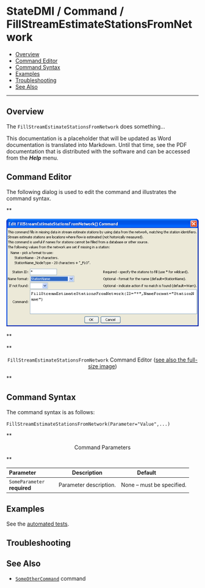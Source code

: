 # StateDMI / Command / FillStreamEstimateStationsFromNetwork #

* [Overview](#overview)
* [Command Editor](#command-editor)
* [Command Syntax](#command-syntax)
* [Examples](#examples)
* [Troubleshooting](#troubleshooting)
* [See Also](#see-also)

-------------------------

## Overview ##

The `FillStreamEstimateStationsFromNetwork` does something...

This documentation is a placeholder that will be updated as Word documentation is translated into Markdown.
Until that time, see the PDF documentation that is distributed with the software and can be accessed
from the ***Help*** menu.

## Command Editor ##

The following dialog is used to edit the command and illustrates the command syntax.

**<p style="text-align: center;">
![FillStreamEstimateStationsFromNetwork](FillStreamEstimateStationsFromNetwork.png)
</p>**

**<p style="text-align: center;">
`FillStreamEstimateStationsFromNetwork` Command Editor (<a href="../FillStreamEstimateStationsFromNetwork.png">see also the full-size image</a>)
</p>**

## Command Syntax ##

The command syntax is as follows:

```text
FillStreamEstimateStationsFromNetwork(Parameter="Value",...)
```
**<p style="text-align: center;">
Command Parameters
</p>**

| **Parameter**&nbsp;&nbsp;&nbsp;&nbsp;&nbsp;&nbsp;&nbsp;&nbsp;&nbsp;&nbsp;&nbsp;&nbsp; | **Description** | **Default**&nbsp;&nbsp;&nbsp;&nbsp;&nbsp;&nbsp;&nbsp;&nbsp;&nbsp;&nbsp; |
| --------------|-----------------|----------------- |
|`SomeParameter`<br>**required**|Parameter description.|None – must be specified.|

## Examples ##

See the [automated tests](https://github.com/OpenCDSS/cdss-app-statedmi-test/tree/master/test/regression/commands/FillStreamEstimateStationsFromNetwork).

## Troubleshooting ##

## See Also ##

* [`SomeOtherCommand`](../SomeOtherCommand/SomeOtherCommand) command
